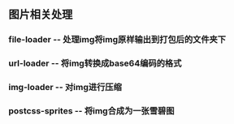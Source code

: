 ## 图片相关处理

### file-loader -- 处理img将img原样输出到打包后的文件夹下

### url-loader -- 将img转换成base64编码的格式

### img-loader -- 对img进行压缩

### postcss-sprites -- 将img合成为一张雪碧图



